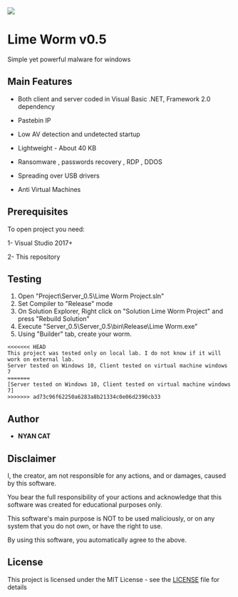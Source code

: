 <img src="https://i.imgur.com/4hzwVaa.gif">

# Lime Worm v0.5
	
 Simple yet powerful malware for windows

 
## Main Features

* Both client and server coded in Visual Basic .NET, Framework 2.0 dependency
 
* Pastebin IP

* Low AV detection and undetected startup
 
* Lightweight - About 40 KB

* Ransomware , passwords recovery , RDP , DDOS

* Spreading over USB drivers
 
* Anti Virtual Machines 


## Prerequisites

To open project you need:

1- Visual Studio 2017+

2- This repository
 
 
## Testing
 
1. Open "Project\Server_0.5\Lime Worm Project.sln" 
2. Set Compiler to "Release" mode
3. On Solution Explorer, Right click on "Solution Lime Worm Project" and press "Rebuild Solution"
4. Execute "Server_0.5\Server_0.5\bin\Release\Lime Worm.exe"
5. Using "Builder" tab, create your worm.
 ```
<<<<<<< HEAD
 This project was tested only on local lab. I do not know if it will work on external lab.
 Server tested on Windows 10, Client tested on virtual machine windows 7
=======
 [Server tested on Windows 10, Client tested on virtual machine windows 7]
>>>>>>> ad73c96f62250a6283a8b21334c0e06d2390cb33
 ```
 

## Author

* **NYAN CAT**  


## Disclaimer

I, the creator, am not responsible for any actions, and or damages, caused by this software.

You bear the full responsibility of your actions and acknowledge that this software was created for educational purposes only.

This software's main purpose is NOT to be used maliciously, or on any system that you do not own, or have the right to use.

By using this software, you automatically agree to the above.

## License

This project is licensed under the MIT License - see the [LICENSE](/LICENSE) file for details
